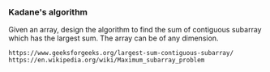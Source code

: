 ### Kadane's algorithm

Given an array, design the algorithm to find the sum of contiguous subarray which has the largest sum.  The array can be of any dimension. 

    https://www.geeksforgeeks.org/largest-sum-contiguous-subarray/
    https://en.wikipedia.org/wiki/Maximum_subarray_problem

